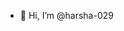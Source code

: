- 👋 Hi, I’m @harsha-029

<!---
harsha-029/harsha-029 is a ✨ special ✨ repository because its `README.md` (this file) appears on your GitHub profile.
You can click the Preview link to take a look at your changes.
--->
